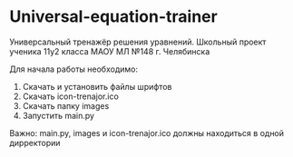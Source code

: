 # Universal-equation-trainer
 Универсальный тренажёр решения уравнений. Школьный проект ученика 11у2 класса МАОУ МЛ №148 г. Челябинска

 Для начала работы необходимо:
1) Скачать и установить файлы шрифтов
2) Скачать icon-trenajor.ico
3) Скачать папку images
4) Запустить main.py

Важно: main.py, images и icon-trenajor.ico должны находиться в одной дирректории
